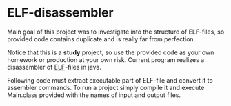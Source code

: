 # ELF-disassembler
Main goal of this project was to investigate into the structure of ELF-files, so provided code contains 
duplicate and is really far from perfection.

Notice that this is a **study** project, so use the provided code as your own homework or production 
at your own risk. Current program realizes a disassembler of 
[ELF](https://en.wikipedia.org/wiki/Executable_and_Linkable_Format)-files in java.

Following code must extract executable part of ELF-file and convert it to assembler commands. 
To run a project simply compile it and execute Main.class provided with the names of input and
output files.
